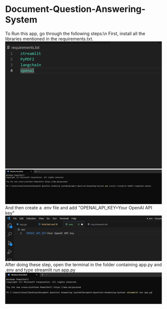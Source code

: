 # Document-Question-Answering-System
To Run this app, go through the following steps:\n
First, install all the libraries mentioned in the requirements.txt.
![Alt text](<Screenshot (172).png>) ![Alt text](<Screenshot (173).png>)
And then create a .env file and add "OPENAI_API_KEY=Your OpenAI API key"
![Alt text](<Screenshot (174).png>)
After doing these step, open the terminal in the folder containing app.py and .env and type streamlit run app.py
![Alt text](<Screenshot (175).png>)
